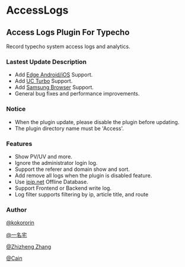 # AccessLogs

## Access Logs Plugin For Typecho

Record typecho system access logs and analytics.

### Lastest Update Description

* Add [Edge Android/iOS](https://www.microsoft.com/en-us/windows/microsoft-edge) Support.
* Add [UC Turbo](https://play.google.com/store/apps/details?id=com.ucturbo) Support.
* Add [Samsung Browser](https://play.google.com/store/apps/details?id=com.sec.android.app.sbrowser) Support.
* General bug fixes and performance improvements.

### Notice

* When the plugin update, please disable the plugin before updating.
* The plugin directory name must be 'Access'.

### Features

- Show PV/UV and more.
- Ignore the administrator login log.
- Support the referer and domain show and sort.
- Add remove all logs when the plugin is disabled feature.
- Use [ipip.net](https://ipip.net/) Offline Database.
- Support Frontend or Backend write log.
- Log filter supports filtering by ip, article title, and route

### Author

[@kokororin](https://github.com/kokororin)
 
[@一名宅](https://github.com/tinymins)

[@Zhizheng Zhang](https://github.com/izhizheng)

[@Cain](https://github.com/Vndroid)


